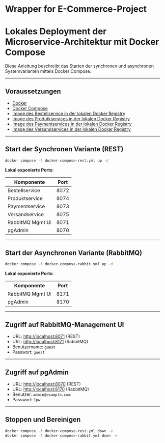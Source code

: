 # Wrapper for E-Commerce-Project

# Lokales Deployment der Microservice-Architektur mit Docker Compose

Diese Anleitung beschreibt das Starten der synchronen und asynchronen Systemvarianten mittels Docker Compose.

---

## Voraussetzungen

- [Docker](https://www.docker.com/)
- [Docker Compose](https://docs.docker.com/compose/)
- [Image des Bestellservice in der lokalen Docker Registry](https://github.com/ChFries/bestellservice)
- [Image des Produtkservices in der lokalen Docker Registry](https://github.com/ChFries/produktservice)
- [Image des Paymentservices in der lokalen Docker Registry](https://github.com/ChFries/paymentservice)
- [Image des Versandservices in der lokalen Docker Registry](https://github.com/ChFries/versandservice)



---

## Start der Synchronen Variante (REST)

```bash
docker compose -f docker-compose-rest.yml up -d
```

**Lokal exponierte Ports:**

| Komponente       | Port     |
|------------------|----------|
| Bestellservice   | 8072     |
| Produktservice   | 8074     |
| Paymentservice   | 8073     |
| Versandservice   | 8075     |
| RabbitMQ Mgmt UI | 8071     |
| pgAdmin          | 8070     |

---

## Start der Asynchronen Variante (RabbitMQ)

```bash
docker compose -f docker-compose-rabbit.yml up -d
```

**Lokal exponierte Ports:**

| Komponente       | Port     |
|------------------|----------|
| RabbitMQ Mgmt UI | 8171     |
| pgAdmin          | 8170     |

---

## Zugriff auf RabbitMQ-Management UI

- URL: [http://localhost:8071](http://localhost:8071) (REST)
- URL: [http://localhost:8171](http://localhost:8171) (RabbitMQ)
- Benutzername: `guest`
- Passwort: `guest`

---

## Zugriff auf pgAdmin

- URL: [http://localhost:8070](http://localhost:8070) (REST)
- URL: [http://localhost:8170](http://localhost:8170) (RabbitMQ)
- Benutzer: `admin@example.com`
- Passwort: `1pw`

---

## Stoppen und Bereinigen

```bash
docker compose -f docker-compose-rest.yml down -v
docker compose -f docker-compose-rabbit.yml down -v
```